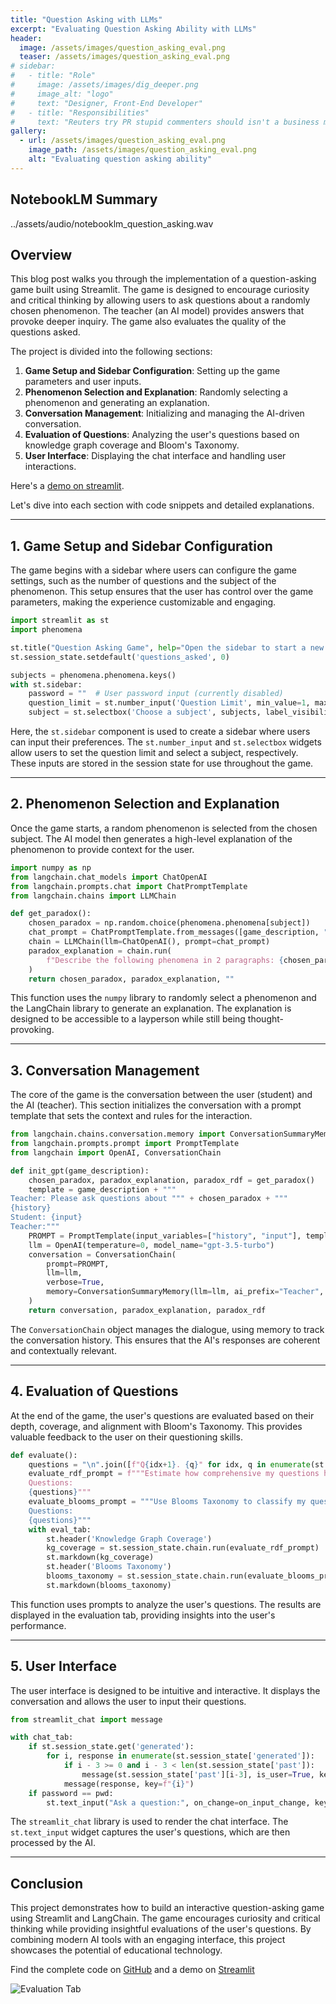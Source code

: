 ```yaml
---
title: "Question Asking with LLMs"
excerpt: "Evaluating Question Asking Ability with LLMs"
header:
  image: /assets/images/question_asking_eval.png
  teaser: /assets/images/question_asking_eval.png
# sidebar:
#   - title: "Role"
#     image: /assets/images/dig_deeper.png
#     image_alt: "logo"
#     text: "Designer, Front-End Developer"
#   - title: "Responsibilities"
#     text: "Reuters try PR stupid commenters should isn't a business model"
gallery:
  - url: /assets/images/question_asking_eval.png
    image_path: /assets/images/question_asking_eval.png
    alt: "Evaluating question asking ability"
---
```


## NotebookLM Summary

../assets/audio/notebooklm_question_asking.wav

## Overview

This blog post walks you through the implementation of a question-asking game built using Streamlit. The game is designed to encourage curiosity and critical thinking by allowing users to ask questions about a randomly chosen phenomenon. The teacher (an AI model) provides answers that provoke deeper inquiry. The game also evaluates the quality of the questions asked.

The project is divided into the following sections:
1. **Game Setup and Sidebar Configuration**: Setting up the game parameters and user inputs.
2. **Phenomenon Selection and Explanation**: Randomly selecting a phenomenon and generating an explanation.
3. **Conversation Management**: Initializing and managing the AI-driven conversation.
4. **Evaluation of Questions**: Analyzing the user's questions based on knowledge graph coverage and Bloom's Taxonomy.
5. **User Interface**: Displaying the chat interface and handling user interactions.

Here's a [demo on streamlit](https://questionme.streamlit.app/).

Let's dive into each section with code snippets and detailed explanations.

---

## 1. Game Setup and Sidebar Configuration

The game begins with a sidebar where users can configure the game settings, such as the number of questions and the subject of the phenomenon. This setup ensures that the user has control over the game parameters, making the experience customizable and engaging.

```python
import streamlit as st
import phenomena

st.title("Question Asking Game", help="Open the sidebar to start a new game.")
st.session_state.setdefault('questions_asked', 0)

subjects = phenomena.phenomena.keys()
with st.sidebar:
    password = ""  # User password input (currently disabled)
    question_limit = st.number_input('Question Limit', min_value=1, max_value=10, value=2, step=1)
    subject = st.selectbox('Choose a subject', subjects, label_visibility='collapsed')
```

Here, the `st.sidebar` component is used to create a sidebar where users can input their preferences. The `st.number_input` and `st.selectbox` widgets allow users to set the question limit and select a subject, respectively. These inputs are stored in the session state for use throughout the game.

---

## 2. Phenomenon Selection and Explanation

Once the game starts, a random phenomenon is selected from the chosen subject. The AI model then generates a high-level explanation of the phenomenon to provide context for the user.

```python
import numpy as np
from langchain.chat_models import ChatOpenAI
from langchain.prompts.chat import ChatPromptTemplate
from langchain.chains import LLMChain

def get_paradox():
    chosen_paradox = np.random.choice(phenomena.phenomena[subject])
    chat_prompt = ChatPromptTemplate.from_messages([game_description, "{text}"])
    chain = LLMChain(llm=ChatOpenAI(), prompt=chat_prompt)
    paradox_explanation = chain.run(
        f"Describe the following phenomena in 2 paragraphs: {chosen_paradox}"
    )
    return chosen_paradox, paradox_explanation, ""
```

This function uses the `numpy` library to randomly select a phenomenon and the LangChain library to generate an explanation. The explanation is designed to be accessible to a layperson while still being thought-provoking.

---

## 3. Conversation Management

The core of the game is the conversation between the user (student) and the AI (teacher). This section initializes the conversation with a prompt template that sets the context and rules for the interaction.

```python
from langchain.chains.conversation.memory import ConversationSummaryMemory
from langchain.prompts.prompt import PromptTemplate
from langchain import OpenAI, ConversationChain

def init_gpt(game_description):
    chosen_paradox, paradox_explanation, paradox_rdf = get_paradox()
    template = game_description + """
Teacher: Please ask questions about """ + chosen_paradox + """
{history}
Student: {input}
Teacher:"""
    PROMPT = PromptTemplate(input_variables=["history", "input"], template=template)
    llm = OpenAI(temperature=0, model_name="gpt-3.5-turbo")
    conversation = ConversationChain(
        prompt=PROMPT,
        llm=llm,
        verbose=True,
        memory=ConversationSummaryMemory(llm=llm, ai_prefix="Teacher", human_prefix="Student"),
    )
    return conversation, paradox_explanation, paradox_rdf
```

The `ConversationChain` object manages the dialogue, using memory to track the conversation history. This ensures that the AI's responses are coherent and contextually relevant.

---

## 4. Evaluation of Questions

At the end of the game, the user's questions are evaluated based on their depth, coverage, and alignment with Bloom's Taxonomy. This provides valuable feedback to the user on their questioning skills.

```python
def evaluate():
    questions = "\n".join([f"Q{idx+1}. {q}" for idx, q in enumerate(st.session_state.past)])
    evaluate_rdf_prompt = f"""Estimate how comprehensive my questions have been...
    Questions:
    {questions}"""
    evaluate_blooms_prompt = """Use Blooms Taxonomy to classify my questions...
    Questions:
    {questions}"""
    with eval_tab:
        st.header('Knowledge Graph Coverage')
        kg_coverage = st.session_state.chain.run(evaluate_rdf_prompt)
        st.markdown(kg_coverage)
        st.header('Blooms Taxonomy')
        blooms_taxonomy = st.session_state.chain.run(evaluate_blooms_prompt)
        st.markdown(blooms_taxonomy)
```

This function uses prompts to analyze the user's questions. The results are displayed in the evaluation tab, providing insights into the user's performance.

---

## 5. User Interface

The user interface is designed to be intuitive and interactive. It displays the conversation and allows the user to input their questions.

```python
from streamlit_chat import message

with chat_tab:
    if st.session_state.get('generated'):
        for i, response in enumerate(st.session_state['generated']):
            if i - 3 >= 0 and i - 3 < len(st.session_state['past']):
                message(st.session_state['past'][i-3], is_user=True, key=f"{i-3}_user")
            message(response, key=f"{i}")
    if password == pwd:
        st.text_input("Ask a question:", on_change=on_input_change, key="user_input")
```

The `streamlit_chat` library is used to render the chat interface. The `st.text_input` widget captures the user's questions, which are then processed by the AI.

---

## Conclusion

This project demonstrates how to build an interactive question-asking game using Streamlit and LangChain. The game encourages curiosity and critical thinking while providing insightful evaluations of the user's questions. By combining modern AI tools with an engaging interface, this project showcases the potential of educational technology.

Find the complete code on [GitHub](https://github.com/PeterCarragher/question_asking) and a demo on [Streamlit](https://questionme.streamlit.app/)

![Evaluation Tab](/assets/images/question_asking_eval.png)
